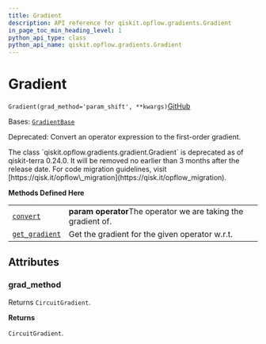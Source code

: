 ```yaml
---
title: Gradient
description: API reference for qiskit.opflow.gradients.Gradient
in_page_toc_min_heading_level: 1
python_api_type: class
python_api_name: qiskit.opflow.gradients.Gradient
---
```


# Gradient

<span id="qiskit.opflow.gradients.Gradient" />

`Gradient(grad_method='param_shift', **kwargs)`[GitHub](https://github.com/qiskit/qiskit/tree/stable/0.24/qiskit/opflow/gradients/gradient.py "view source code")

Bases: [`GradientBase`](qiskit.opflow.gradients.GradientBase "qiskit.opflow.gradients.gradient_base.GradientBase")

Deprecated: Convert an operator expression to the first-order gradient.

<Admonition title="Deprecated since version 0.24.0" type="danger">
  The class `qiskit.opflow.gradients.gradient.Gradient` is deprecated as of qiskit-terra 0.24.0. It will be removed no earlier than 3 months after the release date. For code migration guidelines, visit [https://qisk.it/opflow\_migration](https://qisk.it/opflow_migration).
</Admonition>

**Methods Defined Here**

|                                                                                                                 |                                                               |
| --------------------------------------------------------------------------------------------------------------- | ------------------------------------------------------------- |
| [`convert`](qiskit.opflow.gradients.Gradient#convert "qiskit.opflow.gradients.Gradient.convert")                | **param operator**The operator we are taking the gradient of. |
| [`get_gradient`](qiskit.opflow.gradients.Gradient#get_gradient "qiskit.opflow.gradients.Gradient.get_gradient") | Get the gradient for the given operator w\.r.t.               |

## Attributes

<span id="qiskit.opflow.gradients.Gradient.grad_method" />

### grad\_method

Returns `CircuitGradient`.

**Returns**

`CircuitGradient`.

